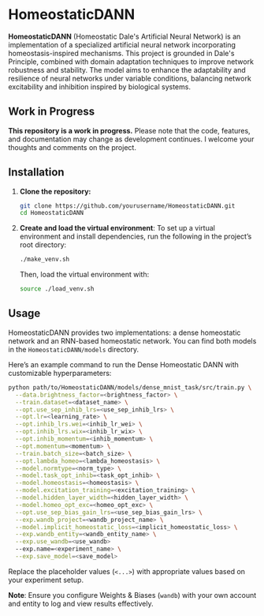 # HomeostaticDANN

**HomeostaticDANN** (Homeostatic Dale's Artificial Neural Network) is an implementation of a specialized artificial neural network incorporating homeostasis-inspired mechanisms. This project is grounded in Dale's Principle, combined with domain adaptation techniques to improve network robustness and stability. The model aims to enhance the adaptability and resilience of neural networks under variable conditions, balancing network excitability and inhibition inspired by biological systems.

## Work in Progress

**This repository is a work in progress.** Please note that the code, features, and documentation may change as development continues. I welcome your thoughts and comments on the project.

## Installation

1. **Clone the repository:**
   ```bash
   git clone https://github.com/yourusername/HomeostaticDANN.git
   cd HomeostaticDANN
   ```

2. **Create and load the virtual environment**:
   To set up a virtual environment and install dependencies, run the following in the project’s root directory:

   ```bash
   ./make_venv.sh
   ```

   Then, load the virtual environment with:

   ```bash
   source ./load_venv.sh
   ```

## Usage

HomeostaticDANN provides two implementations: a dense homeostatic network and an RNN-based homeostatic network. You can find both models in the `HomeostaticDANN/models` directory.

Here’s an example command to run the Dense Homeostatic DANN with customizable hyperparameters:

```bash
python path/to/HomeostaticDANN/models/dense_mnist_task/src/train.py \
  --data.brightness_factor=<brightness_factor> \
  --train.dataset=<dataset_name> \
  --opt.use_sep_inhib_lrs=<use_sep_inhib_lrs> \
  --opt.lr=<learning_rate> \
  --opt.inhib_lrs.wei=<inhib_lr_wei> \
  --opt.inhib_lrs.wix=<inhib_lr_wix> \
  --opt.inhib_momentum=<inhib_momentum> \
  --opt.momentum=<momentum> \
  --train.batch_size=<batch_size> \
  --opt.lambda_homeo=<lambda_homeostasis> \
  --model.normtype=<norm_type> \
  --model.task_opt_inhib=<task_opt_inhib> \
  --model.homeostasis=<homeostasis> \
  --model.excitation_training=<excitation_training> \
  --model.hidden_layer_width=<hidden_layer_width> \
  --model.homeo_opt_exc=<homeo_opt_exc> \
  --opt.use_sep_bias_gain_lrs=<use_sep_bias_gain_lrs> \
  --exp.wandb_project=<wandb_project_name> \
  --model.implicit_homeostatic_loss=<implicit_homeostatic_loss> \
  --exp.wandb_entity=<wandb_entity_name> \
  --exp.use_wandb=<use_wandb>
  --exp.name=<experiment_name> \
  --exp.save_model=<save_model>
```

Replace the placeholder values (`<...>`) with appropriate values based on your experiment setup.

**Note**: Ensure you configure Weights & Biases (`wandb`) with your own account and entity to log and view results effectively.


